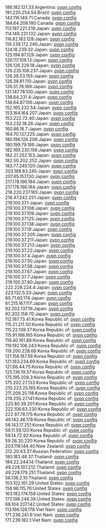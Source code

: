 186.182.121.33:Argentina: [ovpn config](vpn/186_182_121_33.ovpn)  
191.220.254.54:Brazil: [ovpn config](vpn/191_220_254_54.ovpn)  
142.116.149.71:Canada: [ovpn config](vpn/142_116_149_71.ovpn)  
184.64.208.180:Canada: [ovpn config](vpn/184_64_208_180.ovpn)  
113.197.221.219:Japan: [ovpn config](vpn/113_197_221_219.ovpn)  
114.149.231.132:Japan: [ovpn config](vpn/114_149_231_132.ovpn)  
116.82.182.128:Japan: [ovpn config](vpn/116_82_182_128.ovpn)  
119.239.172.246:Japan: [ovpn config](vpn/119_239_172_246.ovpn)  
124.18.239.32:Japan: [ovpn config](vpn/124_18_239_32.ovpn)  
125.194.87.129:Japan: [ovpn config](vpn/125_194_87_129.ovpn)  
126.117.108.13:Japan: [ovpn config](vpn/126_117_108_13.ovpn)  
126.126.229.18:Japan: [ovpn config](vpn/126_126_229_18.ovpn)  
126.235.108.237:Japan: [ovpn config](vpn/126_235_108_237.ovpn)  
126.38.53.155:Japan: [ovpn config](vpn/126_38_53_155.ovpn)  
126.38.81.110:Japan: [ovpn config](vpn/126_38_81_110.ovpn)  
126.51.76.189:Japan: [ovpn config](vpn/126_51_76_189.ovpn)  
131.147.78.100:Japan: [ovpn config](vpn/131_147_78_100.ovpn)  
138.64.231.4:Japan: [ovpn config](vpn/138_64_231_4.ovpn)  
138.64.87.156:Japan: [ovpn config](vpn/138_64_87_156.ovpn)  
152.165.232.54:Japan: [ovpn config](vpn/152_165_232_54.ovpn)  
153.164.164.207:Japan: [ovpn config](vpn/153_164_164_207.ovpn)  
153.222.72.40:Japan: [ovpn config](vpn/153_222_72_40.ovpn)  
153.232.18.26:Japan: [ovpn config](vpn/153_232_18_26.ovpn)  
160.86.18.7:Japan: [ovpn config](vpn/160_86_18_7.ovpn)  
164.70.137.225:Japan: [ovpn config](vpn/164_70_137_225.ovpn)  
180.196.126.206:Japan: [ovpn config](vpn/180_196_126_206.ovpn)  
180.199.79.186:Japan: [ovpn config](vpn/180_199_79_186.ovpn)  
182.169.230.156:Japan: [ovpn config](vpn/182_169_230_156.ovpn)  
182.21.252.153:Japan: [ovpn config](vpn/182_21_252_153.ovpn)  
182.50.202.252:Japan: [ovpn config](vpn/182_50_202_252.ovpn)  
183.77.249.120:Japan: [ovpn config](vpn/183_77_249_120.ovpn)  
203.168.83.245:Japan: [ovpn config](vpn/203_168_83_245.ovpn)  
207.65.157.130:Japan: [ovpn config](vpn/207_65_157_130.ovpn)  
217.178.196.184:Japan: [ovpn config](vpn/217_178_196_184.ovpn)  
217.178.196.184:Japan: [ovpn config](vpn/217_178_196_184.ovpn)  
218.220.237.165:Japan: [ovpn config](vpn/218_220_237_165.ovpn)  
218.47.242.251:Japan: [ovpn config](vpn/218_47_242_251.ovpn)  
219.100.37.1:Japan: [ovpn config](vpn/219_100_37_1.ovpn)  
219.100.37.108:Japan: [ovpn config](vpn/219_100_37_108.ovpn)  
219.100.37.109:Japan: [ovpn config](vpn/219_100_37_109.ovpn)  
219.100.37.125:Japan: [ovpn config](vpn/219_100_37_125.ovpn)  
219.100.37.138:Japan: [ovpn config](vpn/219_100_37_138.ovpn)  
219.100.37.19:Japan: [ovpn config](vpn/219_100_37_19.ovpn)  
219.100.37.205:Japan: [ovpn config](vpn/219_100_37_205.ovpn)  
219.100.37.211:Japan: [ovpn config](vpn/219_100_37_211.ovpn)  
219.100.37.213:Japan: [ovpn config](vpn/219_100_37_213.ovpn)  
219.100.37.22:Japan: [ovpn config](vpn/219_100_37_22.ovpn)  
219.100.37.4:Japan: [ovpn config](vpn/219_100_37_4.ovpn)  
219.100.37.50:Japan: [ovpn config](vpn/219_100_37_50.ovpn)  
219.100.37.58:Japan: [ovpn config](vpn/219_100_37_58.ovpn)  
219.100.37.67:Japan: [ovpn config](vpn/219_100_37_67.ovpn)  
219.100.37.7:Japan: [ovpn config](vpn/219_100_37_7.ovpn)  
219.100.37.90:Japan: [ovpn config](vpn/219_100_37_90.ovpn)  
222.228.224.4:Japan: [ovpn config](vpn/222_228_224_4.ovpn)  
223.132.5.33:Japan: [ovpn config](vpn/223_132_5_33.ovpn)  
60.71.60.174:Japan: [ovpn config](vpn/60_71_60_174.ovpn)  
61.215.167.117:Japan: [ovpn config](vpn/61_215_167_117.ovpn)  
92.202.137.19:Japan: [ovpn config](vpn/92_202_137_19.ovpn)  
92.202.158.70:Japan: [ovpn config](vpn/92_202_158_70.ovpn)  
112.167.73.41:Korea Republic of: [ovpn config](vpn/112_167_73_41.ovpn)  
115.21.211.50:Korea Republic of: [ovpn config](vpn/115_21_211_50.ovpn)  
115.22.139.37:Korea Republic of: [ovpn config](vpn/115_22_139_37.ovpn)  
115.91.166.165:Korea Republic of: [ovpn config](vpn/115_91_166_165.ovpn)  
118.40.161.88:Korea Republic of: [ovpn config](vpn/118_40_161_88.ovpn)  
119.192.106.243:Korea Republic of: [ovpn config](vpn/119_192_106_243.ovpn)  
119.200.228.66:Korea Republic of: [ovpn config](vpn/119_200_228_66.ovpn)  
121.158.187.56:Korea Republic of: [ovpn config](vpn/121_158_187_56.ovpn)  
121.163.234.69:Korea Republic of: [ovpn config](vpn/121_163_234_69.ovpn)  
121.66.44.75:Korea Republic of: [ovpn config](vpn/121_66_44_75.ovpn)  
125.136.19.37:Korea Republic of: [ovpn config](vpn/125_136_19_37.ovpn)  
175.195.208.3:Korea Republic of: [ovpn config](vpn/175_195_208_3.ovpn)  
175.202.27.133:Korea Republic of: [ovpn config](vpn/175_202_27_133.ovpn)  
210.223.25.185:Korea Republic of: [ovpn config](vpn/210_223_25_185.ovpn)  
211.209.35.118:Korea Republic of: [ovpn config](vpn/211_209_35_118.ovpn)  
219.255.27.141:Korea Republic of: [ovpn config](vpn/219_255_27_141.ovpn)  
220.80.39.201:Korea Republic of: [ovpn config](vpn/220_80_39_201.ovpn)  
222.106.63.230:Korea Republic of: [ovpn config](vpn/222_106_63_230.ovpn)  
222.97.78.175:Korea Republic of: [ovpn config](vpn/222_97_78_175.ovpn)  
49.142.46.178:Korea Republic of: [ovpn config](vpn/49_142_46_178.ovpn)  
58.143.17.251:Korea Republic of: [ovpn config](vpn/58_143_17_251.ovpn)  
59.11.59.120:Korea Republic of: [ovpn config](vpn/59_11_59_120.ovpn)  
59.14.72.92:Korea Republic of: [ovpn config](vpn/59_14_72_92.ovpn)  
59.26.30.220:Korea Republic of: [ovpn config](vpn/59_26_30_220.ovpn)  
203.118.144.40:New Zealand: [ovpn config](vpn/203_118_144_40.ovpn)  
212.20.43.37:Russian Federation: [ovpn config](vpn/212_20_43_37.ovpn)  
180.183.48.37:Thailand: [ovpn config](vpn/180_183_48_37.ovpn)  
184.22.244.14:Thailand: [ovpn config](vpn/184_22_244_14.ovpn)  
49.228.107.212:Thailand: [ovpn config](vpn/49_228_107_212.ovpn)  
49.228.179.251:Thailand: [ovpn config](vpn/49_228_179_251.ovpn)  
58.136.2.10:Thailand: [ovpn config](vpn/58_136_2_10.ovpn)  
103.102.161.29:United States: [ovpn config](vpn/103_102_161_29.ovpn)  
156.96.115.76:United States: [ovpn config](vpn/156_96_115_76.ovpn)  
163.182.174.159:United States: [ovpn config](vpn/163_182_174_159.ovpn)  
173.198.248.39:United States: [ovpn config](vpn/173_198_248_39.ovpn)  
68.104.207.142:United States: [ovpn config](vpn/68_104_207_142.ovpn)  
113.166.128.178:Viet Nam: [ovpn config](vpn/113_166_128_178.ovpn)  
171.236.241.6:Viet Nam: [ovpn config](vpn/171_236_241_6.ovpn)  
171.239.182.1:Viet Nam: [ovpn config](vpn/171_239_182_1.ovpn)  
